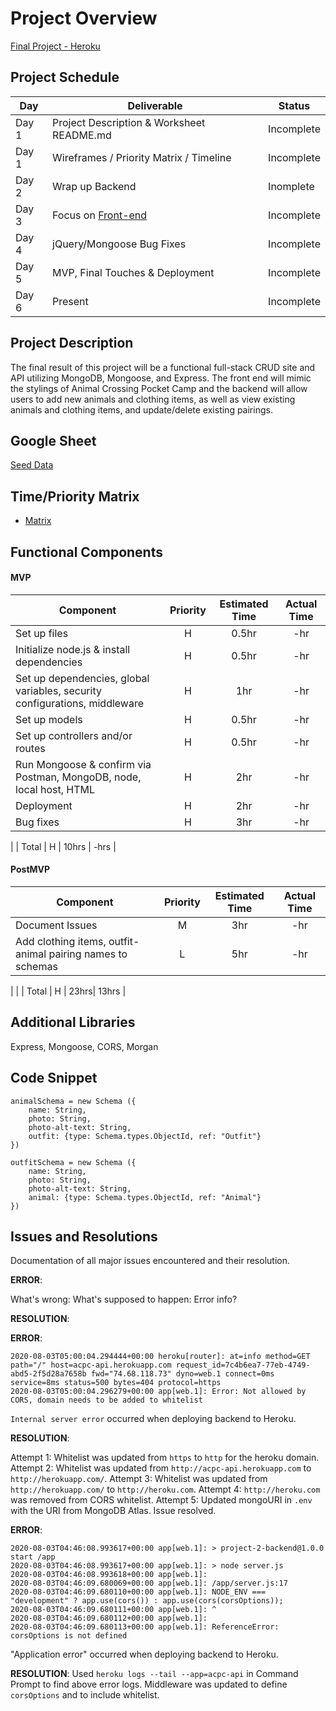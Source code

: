 # Project Overview

[Final Project - Heroku](https://acpc-api.herokuapp.com/)

## Project Schedule

|  Day | Deliverable | Status
|---|---| ---|
|Day 1| Project Description & Worksheet README.md | Incomplete
|Day 1| Wireframes / Priority Matrix / Timeline | Incomplete
|Day 2| Wrap up Backend | Inomplete
|Day 3| Focus on [Front-end](https://github.com/weilyl/project-2-frontend) | Incomplete
|Day 4| jQuery/Mongoose Bug Fixes | Incomplete
|Day 5| MVP, Final Touches & Deployment | Incomplete
|Day 6| Present | Incomplete

## Project Description

The final result of this project will be a functional full-stack CRUD site and API utilizing MongoDB, Mongoose, and Express. The front end will mimic the stylings of Animal Crossing Pocket Camp and the backend will allow users to add new animals and clothing items, as well as view existing animals and clothing items, and update/delete existing pairings. 

## Google Sheet

[Seed Data](#) 


## Time/Priority Matrix 

- [Matrix](https://res.cloudinary.com/dd3nkph31/image/upload/v1596419399/GAProject02/backendmatrix_zrmdn6.png)

## Functional Components

#### MVP

| Component | Priority | Estimated Time | Actual Time |
| --- | :---: | :---: | :---: | 
| Set up files | H | 0.5hr | -hr |
| Initialize node.js & install dependencies | H | 0.5hr | -hr |
| Set up dependencies, global variables, security configurations, middleware | H | 1hr | -hr |
| Set up models | H | 0.5hr | -hr | 
| Set up controllers and/or routes | H | 0.5hr | -hr |
| Run Mongoose & confirm via Postman, MongoDB, node, local host, HTML | H | 2hr | -hr | 
| Deployment | H | 2hr | -hr | 
| Bug fixes | H | 3hr | -hr|
|
| Total | H | 10hrs | -hrs | 


#### PostMVP 

| Component | Priority | Estimated Time | Actual Time |
| --- | :---: |  :---: | :---: | 
| Document Issues | M | 3hr | -hr |
| Add clothing items, outfit-animal pairing names to schemas | L | 5hr | -hr |
| 
|
| Total | H | 23hrs| 13hrs | 

## Additional Libraries

Express, Mongoose, CORS, Morgan


## Code Snippet

```
animalSchema = new Schema ({
    name: String, 
    photo: String,
    photo-alt-text: String,
    outfit: {type: Schema.types.ObjectId, ref: "Outfit"}
})
```

```
outfitSchema = new Schema ({
    name: String,
    photo: String, 
    photo-alt-text: String,
    animal: {type: Schema.types.ObjectId, ref: "Animal"}
})
```


## Issues and Resolutions

Documentation of all major issues encountered and their resolution.

**ERROR**: 

What's wrong:
What's supposed to happen:
Error info?

**RESOLUTION**: 

**ERROR**: 

```
2020-08-03T05:00:04.294444+00:00 heroku[router]: at=info method=GET path="/" host=acpc-api.herokuapp.com request_id=7c4b6ea7-77eb-4749-abd5-2f5d28a7658b fwd="74.68.118.73" dyno=web.1 connect=0ms service=8ms status=500 bytes=404 protocol=https
2020-08-03T05:00:04.296279+00:00 app[web.1]: Error: Not allowed by CORS, domain needs to be added to whitelist
```

`Internal server error` occurred when deploying backend to Heroku.  

**RESOLUTION**: 

Attempt 1: Whitelist was updated from `https` to `http` for the heroku domain.
Attempt 2: Whitelist was updated from `http://acpc-api.herokuapp.com` to `http://herokuapp.com/`.
Attempt 3: Whitelist was updated from `http://herokuapp.com/` to `http://heroku.com`.
Attempt 4: `http://heroku.com` was removed from CORS whitelist.
Attempt 5: Updated mongoURI in `.env` with the URI from MongoDB Atlas. Issue resolved.

**ERROR**: 

```
2020-08-03T04:46:08.993617+00:00 app[web.1]: > project-2-backend@1.0.0 start /app
2020-08-03T04:46:08.993617+00:00 app[web.1]: > node server.js
2020-08-03T04:46:08.993618+00:00 app[web.1]:
2020-08-03T04:46:09.680069+00:00 app[web.1]: /app/server.js:17
2020-08-03T04:46:09.680110+00:00 app[web.1]: NODE_ENV === "development" ? app.use(cors()) : app.use(cors(corsOptions));
2020-08-03T04:46:09.680111+00:00 app[web.1]: ^
2020-08-03T04:46:09.680112+00:00 app[web.1]:
2020-08-03T04:46:09.680113+00:00 app[web.1]: ReferenceError: corsOptions is not defined
```

"Application error" occurred when deploying backend to Heroku. 

**RESOLUTION**: 
Used `heroku logs --tail --app=acpc-api` in Command Prompt to find above error logs. Middleware was updated to define `corsOptions` and to include whitelist. 
